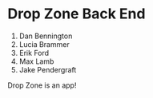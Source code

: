 # Drop Zone Back End
1. Dan Bennington
1. Lucia Brammer
1. Erik Ford
1. Max Lamb
1. Jake Pendergraft

  Drop Zone is an app!
